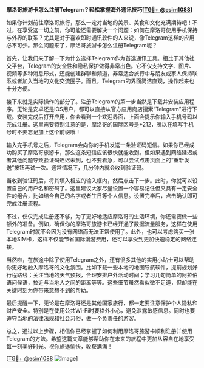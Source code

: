 **摩洛哥旅游卡怎么注册Telegram？轻松掌握海外通讯技巧[[TG💪+ @esim1088](https://t.me/s/esim1088)]**

如果你计划前往摩洛哥旅行，那么一定对当地的美景、美食和文化充满期待吧！不过，在享受这一切之前，你可能还需要解决一个问题：如何在摩洛哥使用手机保持与外界的联系？尤其是对于喜欢即时通讯软件的人来说，像Telegram这样的应用必不可少。那么问题来了，摩洛哥旅游卡怎么注册Telegram呢？

首先，让我们来了解一下为什么选择Telegram作为首选通讯工具。相比于其他社交平台，Telegram的安全性和隐私保护做得非常出色。它不仅支持文字、图片、视频等多种消息形式，还能创建群聊和频道，非常适合旅行中与朋友或家人保持联系或者加入当地的文化交流圈子。而且，Telegram的界面简洁直观，操作起来也十分方便。

接下来就是实际操作的部分了。注册Telegram的第一步当然是下载并安装应用程序。无论是安卓还是iOS用户，都可以直接从官方应用商店搜索“Telegram”进行下载。安装完成后打开应用，你会看到一个欢迎界面，上面会提示你输入手机号码以完成注册。这里需要特别注意的是，摩洛哥的国际区号是+212，所以在填写手机号时不要忘记加上这个前缀哦！

输入完手机号之后，Telegram会向你的手机发送一条验证码短信。如果你已经成功购买了摩洛哥旅游卡，那么这条短信应该很快就能收到。但如果遇到网络延迟或者其他问题导致验证码迟迟未到，也不要着急，可以尝试点击页面上的“重新发送”按钮再试一次。通常情况下，几分钟内就会收到验证码。

当收到验证码后，将其填入相应的输入框内，然后点击下一步。此时，你就可以设置自己的用户名和密码了。这里建议大家尽量设置一个容易记住但又具有一定安全性的组合，比如结合自己的名字或者生日等个人信息。设置完毕后，点击确认即可完成注册流程。

不过，仅仅完成注册还不够，为了更好地适应摩洛哥的生活环境，你还需要做一些额外的准备。例如，确保你的摩洛哥旅游卡已经开通了数据流量服务，这样在使用Telegram时就不会因为没有网络而无法正常使用了。此外，也可以考虑购买一张本地SIM卡，这样不仅能节省国际漫游费用，还可以享受到更加快速稳定的网络连接。

当然啦，在旅途中除了使用Telegram之外，还有很多其他的实用小贴士可以帮助你更好地融入摩洛哥的文化氛围。比如下载一些本地的地图导航软件，提前规划好行程路线；关注当地的天气预报，合理安排户外活动时间；学习几句简单的阿拉伯语问候语，拉近与当地人之间的距离等等。这些细节虽然看似微不足道，但却能在关键时刻为你带来意想不到的帮助。

最后提醒一下，无论是在摩洛哥还是其他国家旅行，都一定要注意保护个人隐私和财产安全。特别是在使用公共Wi-Fi时要格外小心，避免泄露敏感信息。同时也要遵守当地的法律法规和社会习俗，做一个负责任的游客。

总之，通过以上步骤，相信你已经掌握了如何利用摩洛哥旅游卡顺利注册并使用Telegram的方法。希望这篇文章能够帮助你在未来的旅程中更加从容自在地享受每一刻美好时光。祝你旅途愉快，收获满满！

[[TG💪+ @esim1088](https://t.me/s/esim1088) ![Image](https://i.postimg.cc/4NQfJmqS/Snipaste-2025-05-13-00-14-12.png)]